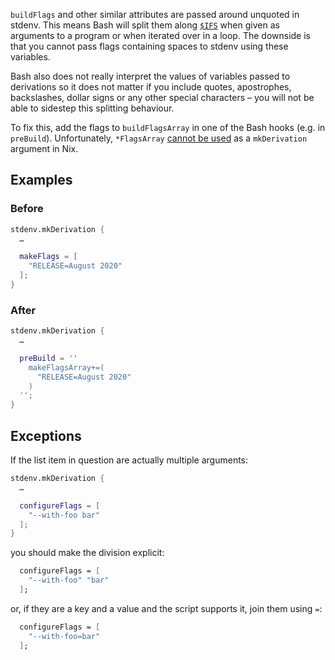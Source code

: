 `buildFlags` and other similar attributes are passed around unquoted in stdenv. This means Bash will split them along [`$IFS`](https://tldp.org/LDP/abs/html/internalvariables.html#IFSREF) when given as arguments to a program or when iterated over in a loop. The downside is that you cannot pass flags containing spaces to stdenv using these variables.

Bash also does not really interpret the values of variables passed to derivations so it does not matter if you include quotes, apostrophes, backslashes, dollar signs or any other special characters – you will not be able to sidestep this splitting behaviour.

To fix this, add the flags to `buildFlagsArray` in one of the Bash hooks (e.g. in `preBuild`). Unfortunately, `*FlagsArray` [cannot be used](../no-flags-array.md) as a `mkDerivation` argument in Nix.

## Examples

### Before

```nix
stdenv.mkDerivation {
  …

  makeFlags = [
    "RELEASE=August 2020"
  ];
}
```

### After

```nix
stdenv.mkDerivation {
  …

  preBuild = ''
    makeFlagsArray+=(
      "RELEASE=August 2020"
    )
  '';
}
```

## Exceptions

If the list item in question are actually multiple arguments:

```nix
stdenv.mkDerivation {
  …

  configureFlags = [
    "--with-foo bar"
  ];
}
```

you should make the division explicit:

```nix
  configureFlags = [
    "--with-foo" "bar"
  ];
```

or, if they are a key and a value and the script supports it, join them using `=`:

```nix
  configureFlags = [
    "--with-foo=bar"
  ];
```
